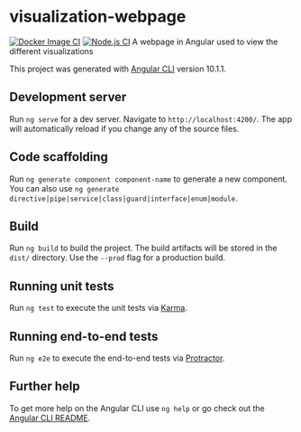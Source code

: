 # visualization-webpage 
[![Docker Image CI](https://github.com/AVIB-TEC/visualization-webpage/actions/workflows/docker-image.yml/badge.svg)](https://github.com/AVIB-TEC/visualization-webpage/actions/workflows/docker-image.yml) 
[![Node.js CI](https://github.com/AVIB-TEC/visualization-webpage/actions/workflows/node.js.yml/badge.svg)](https://github.com/AVIB-TEC/visualization-webpage/actions/workflows/node.js.yml)
A webpage in Angular used to view the different visualizations

This project was generated with [Angular CLI](https://github.com/angular/angular-cli) version 10.1.1.

## Development server

Run `ng serve` for a dev server. Navigate to `http://localhost:4200/`. The app will automatically reload if you change any of the source files.

## Code scaffolding

Run `ng generate component component-name` to generate a new component. You can also use `ng generate directive|pipe|service|class|guard|interface|enum|module`.

## Build

Run `ng build` to build the project. The build artifacts will be stored in the `dist/` directory. Use the `--prod` flag for a production build.

## Running unit tests

Run `ng test` to execute the unit tests via [Karma](https://karma-runner.github.io).

## Running end-to-end tests

Run `ng e2e` to execute the end-to-end tests via [Protractor](http://www.protractortest.org/).

## Further help

To get more help on the Angular CLI use `ng help` or go check out the [Angular CLI README](https://github.com/angular/angular-cli/blob/master/README.md).
